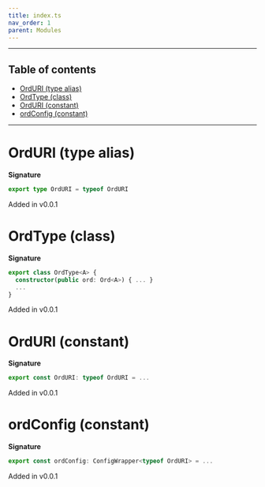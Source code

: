 ```yaml
---
title: index.ts
nav_order: 1
parent: Modules
---
```


---

<h2 class="text-delta">Table of contents</h2>

- [OrdURI (type alias)](#orduri-type-alias)
- [OrdType (class)](#ordtype-class)
- [OrdURI (constant)](#orduri-constant)
- [ordConfig (constant)](#ordconfig-constant)

---

# OrdURI (type alias)

**Signature**

```ts
export type OrdURI = typeof OrdURI
```

Added in v0.0.1

# OrdType (class)

**Signature**

```ts
export class OrdType<A> {
  constructor(public ord: Ord<A>) { ... }
  ...
}
```

Added in v0.0.1

# OrdURI (constant)

**Signature**

```ts
export const OrdURI: typeof OrdURI = ...
```

Added in v0.0.1

# ordConfig (constant)

**Signature**

```ts
export const ordConfig: ConfigWrapper<typeof OrdURI> = ...
```

Added in v0.0.1
